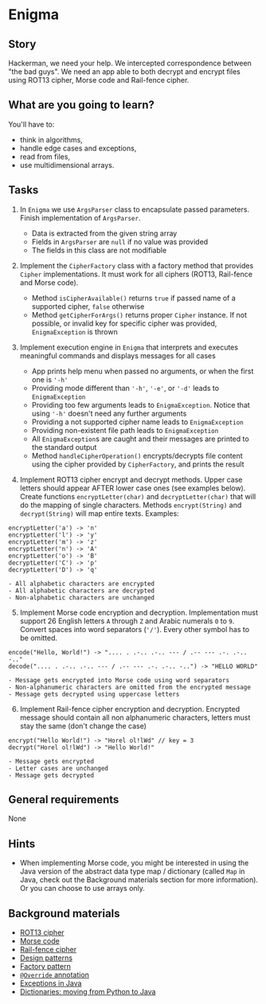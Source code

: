 # Enigma

## Story

Hackerman, we need your help. We intercepted correspondence between "the bad guys". We need an app able to both decrypt and encrypt files using ROT13 cipher, Morse code and Rail-fence cipher.

## What are you going to learn?

You'll have to:

- think in algorithms,
- handle edge cases and exceptions,
- read from files,
- use multidimensional arrays.

## Tasks

1. In `Enigma` we use `ArgsParser` class to encapsulate passed parameters.
Finish implementation of `ArgsParser`.
    - Data is extracted from the given string array
    - Fields in `ArgsParser` are `null` if no value was provided
    - The fields in this class are not modifiable

2. Implement the `CipherFactory` class with a factory method that provides `Cipher` implementations.
It must work for all ciphers (ROT13, Rail-fence and Morse code).
    - Method `isCipherAvailable()` returns `true` if passed name of a supported cipher, `false` otherwise
    - Method `getCipherForArgs()` returns proper `Cipher` instance. If not possible, or invalid key for specific cipher was provided, `EnigmaException` is thrown

3. Implement execution engine in `Enigma` that interprets and executes meaningful commands and displays messages for all cases
    - App prints help menu when passed no arguments, or when the first one is `'-h'`
    - Providing mode different than `'-h'`, `'-e'`, or `'-d'` leads to `EnigmaException`
    - Providing too few arguments leads to `EnigmaException`. Notice that using `'-h'` doesn't need any further arguments
    - Providing a not supported cipher name leads to `EnigmaException`
    - Providing non-existent file path leads to `EnigmaException`
    - All `EnigmaException`s are caught and their messages are printed to the standard output
    - Method `handleCipherOperation()` encrypts/decrypts file content using the cipher provided by `CipherFactory`, and prints the result

4. Implement ROT13 cipher encrypt and decrypt methods. Upper case letters should appear AFTER lower case ones (see examples below). Create functions `encryptLetter(char)` and `decryptLetter(char)` that will do the mapping of single characters. Methods `encrypt(String)` and `decrypt(String)` will map entire texts.
Examples:
```{{prog_lang}}
encryptLetter('a') -> 'n'
encryptLetter('l') -> 'y'
encryptLetter('m') -> 'z'
encryptLetter('n') -> 'A'
encryptLetter('o') -> 'B'
decryptLetter('C') -> 'p'
decryptLetter('D') -> 'q'
```
    - All alphabetic characters are encrypted
    - All alphabetic characters are decrypted
    - Non-alphabetic characters are unchanged

5. Implement Morse code encryption and decryption. Implementation must support 26 English letters `A` through `Z` and Arabic numerals `0` to `9`. Convert spaces into word separators (`'/'`). Every other symbol has to be omitted.
```{{prog_lang}}
encode("Hello, World!") -> ".... . .-.. .-.. --- / .-- --- .-. .-.. -.."
decode(".... . .-.. .-.. --- / .-- --- .-. .-.. -..") -> "HELLO WORLD"
```
    - Message gets encrypted into Morse code using word separators
    - Non-alphanumeric characters are omitted from the encrypted message
    - Message gets decrypted using uppercase letters

6. Implement Rail-fence cipher encryption and decryption. Encrypted message should contain all non alphanumeric characters, letters must stay the same (don't change the case)
```{{prog_lang}}
encrypt("Hello World!") -> "Horel ol!lWd" // key = 3
decrypt("Horel ol!lWd") -> "Hello World!"
```
    - Message gets encrypted
    - Letter cases are unchanged
    - Message gets decrypted

## General requirements

None

## Hints

- When implementing Morse code, you might be interested in using the Java version of the abstract data type map / dictionary (called `Map` in Java, check out the Background materials section for more information). Or you can choose to use arrays only.


## Background materials

- <i class="far fa-exclamation"></i> [ROT13 cipher](http://practicalcryptography.com/ciphers/classical-era/rot13/)
- <i class="far fa-exclamation"></i> [Morse code](https://en.wikipedia.org/wiki/Morse_code)
- <i class="far fa-exclamation"></i> [Rail-fence cipher](http://practicalcryptography.com/ciphers/classical-era/rail-fence/)
- <i class="far fa-exclamation"></i> [Design patterns](project/curriculum/materials/pages/general/design-patterns.md)
- <i class="far fa-exclamation"></i> [Factory pattern](project/curriculum/materials/pages/java/factory.md)
- <i class="far fa-exclamation"></i> [`@Override` annotation](https://beginnersbook.com/2014/07/override-annotation-in-java/)
- <i class="far fa-exclamation"></i> [Exceptions in Java](https://www.dummies.com/programming/java/what-you-need-to-know-about-exceptions-in-java/)
- [Dictionaries: moving from Python to Java](https://stackoverflow.com/questions/36068991/what-is-the-java-equivalent-of-a-python-dictionary?noredirect=1&lq=1)

